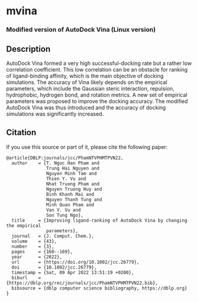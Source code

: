 # mvina
### Modified version of AutoDock Vina (Linux version)

## Description
AutoDock Vina formed a very high successful-docking rate but a rather low correlation coefficient. This low correlation can be an obstacle for ranking of ligand-binding affinity, which is the main objective of docking simulations. The accuracy of Vina likely depends on the empirical parameters, which include the Gaussian steric interaction, repulsion, hydrophobic, hydrogen bond, and rotation metrics. A new set of empirical parameters was proposed to improve the docking accuracy. The modified AutoDock Vina was thus introduced and the accuracy of docking simulations was significantly increased.


## Citation
If you use this source or part of it, please cite the following paper:

```
@article{DBLP:journals/jcc/PhamNTVPHMTPVN22,
  author    = {T. Ngoc Han Pham and
               Trung Hai Nguyen and
               Nguyen Minh Tam and
               Thien Y. Vu and
               Nhat Truong Pham and
               Nguyen Truong Huy and
               Binh Khanh Mai and
               Nguyen Thanh Tung and
               Minh Quan Pham and
               Van V. Vu and
               Son Tung Ngo},
  title     = {Improving ligand-ranking of AutoDock Vina by changing the empirical
               parameters},
  journal   = {J. Comput. Chem.},
  volume    = {43},
  number    = {3},
  pages     = {160--169},
  year      = {2022},
  url       = {https://doi.org/10.1002/jcc.26779},
  doi       = {10.1002/jcc.26779},
  timestamp = {Sat, 09 Apr 2022 13:51:19 +0200},
  biburl    = {https://dblp.org/rec/journals/jcc/PhamNTVPHMTPVN22.bib},
  bibsource = {dblp computer science bibliography, https://dblp.org}
}
```
